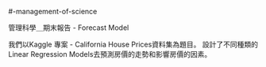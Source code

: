 #-management-of-science

管理科學＿期末報告 - Forecast Model

我們以Kaggle 專案 - California House Prices資料集為題目。
設計了不同種類的 Linear Regression Models去預測房價的走勢和影響房價的因素。
